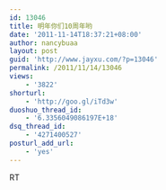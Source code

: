 ```yaml
---
id: 13046
title: 明年你们10周年哟
date: '2011-11-14T18:37:21+08:00'
author: nancybuaa
layout: post
guid: 'http://www.jayxu.com/?p=13046'
permalink: /2011/11/14/13046
views:
    - '3822'
shorturl:
    - 'http://goo.gl/iTd3w'
duoshuo_thread_id:
    - '6.3356049086197E+18'
dsq_thread_id:
    - '4271400527'
posturl_add_url:
    - 'yes'
---
```


RT